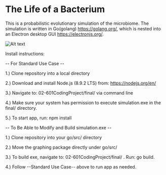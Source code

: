 # The Life of a Bacterium

This is a probabilistic evolutionary simulation of the microbiome. The simulation is written in Go(golang) https://golang.org/, which is nested into an Electron desktop GUI https://electronjs.org/.


![Alt text](The-Life-of-a-Bacterium/master/final/data/Original.png?raw=true)



Install instructions:

-- For Standard Use Case --

1.) Clone repository into a local directory

2.) Download and install Node.js (8.9.2 LTS) from: https://nodejs.org/en/

3.) Navigate to: 02-601CodingProject/final/ via command line

4.) Make sure your system has permission to execute simulation.exe in the final/ directory.

5.) To start app, run: npm install     

-- To Be Able to Modify and Build simulation.exe --

1.) Clone repository into your go/src/ directory

2.) Move the graphing package directly under go/src/

3.) To build exe, navigate to: 02-601CodingProject/final/ . Run: go build.

4.) Follow --Standard Use Case-- above to run app as needed.
